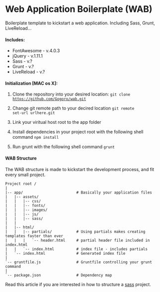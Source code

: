 Web Application Boilerplate (WAB)
=================================

Boilerplate template to kickstart a web application. Including Sass, Grunt, LiveReload...

#### Includes:
* FontAwesome   -   v.4.0.3
* jQuery        -   v.1.11.1
* Sass          -   v.?
* Grunt         -   v.?
* LiveReload    -   v.?


#### Initialization [MAC os X]:

1. Clone the repository into your desired location:
   <code>git clone https://github.com/Gogoro/wab.git</code>

2. Change git remote path to your decired location
   <code>git remote set-url urlhere.git</code>

3. Link your viritual host root to the app folder

3. Install dependencies in your project root with the following shell command
   <code>npm install</code>

4. Run grunt with the following shell command
   <code>grunt</code>

#### WAB Structure

The WAB structure is made to kickstart the development process, and fit every small project.

```
Project root /
|
|-- app/                        # Basically your application files
|   |-- assets/
|   |   |-- css/
|   |   |-- fonts/
|   |   |-- images/
|   |   |-- js/
|   |   |-- sass/
|   |
|   |-- html/
|   |   |-- partials/           # Using partials makes creating templates faster than ever
|   |   |   `-- header.html     # partial header file included in index.html
|   |   `-- index.html          # index file - includes partials
|   `-- index.html              # Generated index file
|
`-- gruntfile.js                # Gruntfile controlling your grunt command
|
`-- package.json                # Dependency map
```

Read this article if you are interested in how to structure a <a href="http://thesassway.com/beginner/how-to-structure-a-sass-project">sass</a> project.
